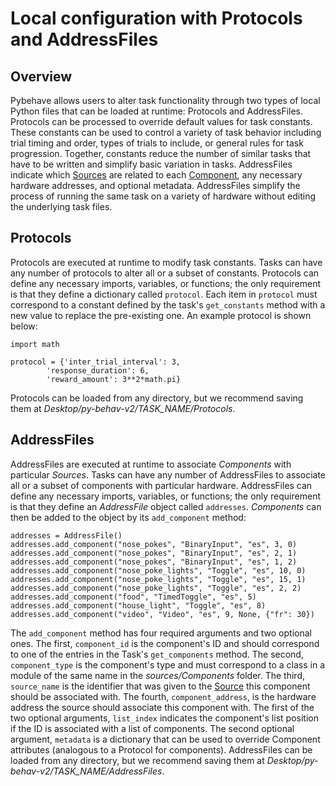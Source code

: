 # Local configuration with Protocols and AddressFiles

## Overview

Pybehave allows users to alter task functionality through two types of local Python files that can be loaded at runtime: Protocols and AddressFiles. 
Protocols can be processed to override default values for task constants. These constants can be used
to control a variety of task behavior including trial timing and order, types of trials to include, or general rules for 
task progression. Together, constants reduce the number of similar tasks that have to be written and simplify basic variation
in tasks. AddressFiles indicate which [Sources](sources.md) are related to each [Component](components.md), any necessary hardware
addresses, and optional metadata. AddressFiles simplify the process of running the same task on a variety of hardware without
editing the underlying task files.

## Protocols

Protocols are executed at runtime to modify task constants. Tasks can have any number of protocols
to alter all or a subset of constants. Protocols can define any necessary imports, variables, or functions; the only
requirement is that they define a dictionary called `protocol`. Each item in `protocol` must correspond to a constant defined
by the task's `get_constants` method with a new value to replace the pre-existing one. An example protocol is shown below:

    import math

    protocol = {'inter_trial_interval': 3,
            'response_duration': 6,
            'reward_amount': 3**2*math.pi}

Protocols can be loaded from any directory, but we recommend saving them at *Desktop/py-behav-v2/TASK_NAME/Protocols*.

## AddressFiles

AddressFiles are executed at runtime to associate *Components* with particular *Sources*. Tasks can have any number of AddressFiles
to associate all or a subset of components with particular hardware. AddressFiles can define any necessary imports, variables, or functions; the only
requirement is that they define an *AddressFile* object called `addresses`. *Components* can then be added to the object by its
`add_component` method:

    addresses = AddressFile()
    addresses.add_component("nose_pokes", "BinaryInput", "es", 3, 0)
    addresses.add_component("nose_pokes", "BinaryInput", "es", 2, 1)
    addresses.add_component("nose_pokes", "BinaryInput", "es", 1, 2)
    addresses.add_component("nose_poke_lights", "Toggle", "es", 10, 0)
    addresses.add_component("nose_poke_lights", "Toggle", "es", 15, 1)
    addresses.add_component("nose_poke_lights", "Toggle", "es", 2, 2)
    addresses.add_component("food", "TimedToggle", "es", 5)
    addresses.add_component("house_light", "Toggle", "es", 8)
    addresses.add_component("video", "Video", "es", 9, None, {"fr": 30})

The `add_component` method has four required arguments and two optional ones. The first, `component_id` is the component's ID
and should correspond to one of the entries in the Task's `get_components` method. The second, `component_type` is the component's
type and must correspond to a class in a module of the same name in the *sources/Components* folder. The third, `source_name`
is the identifier that was given to the [Source](sources.md) this component should be associated with. The fourth, `component_address`,
is the hardware address the source should associate this component with. The first of the two optional arguments, `list_index` 
indicates the component's list position if the ID is associated with a list of components. The second optional argument, `metadata`
is a dictionary that can be used to override Component attributes (analogous to a Protocol for components). AddressFiles can be 
loaded from any directory, but we recommend saving them at *Desktop/py-behav-v2/TASK_NAME/AddressFiles*.